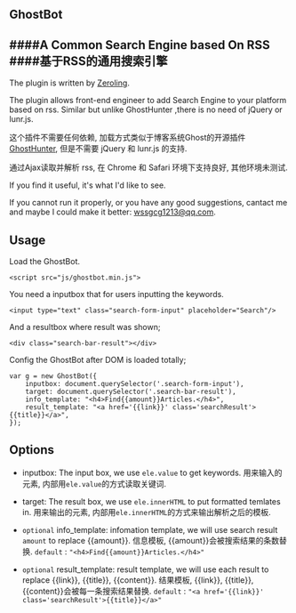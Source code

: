 GhostBot
---
####A Common Search Engine based On RSS
####基于RSS的通用搜索引擎
---
The plugin is written by [Zeroling](http://www.zeroling.com).

The plugin allows front-end engineer to add Search Engine to your platform based on rss. Similar but unlike GhostHunter ,there is no need of jQuery or lunr.js.

这个插件不需要任何依赖, 加载方式类似于博客系统Ghost的开源插件[GhostHunter](https://github.com/i11ume/ghostHunter/), 但是不需要 jQuery 和 lunr.js 的支持.

通过Ajax读取并解析 rss, 在 Chrome 和 Safari 环境下支持良好, 其他环境未测试.

If you find it useful, it's what I'd like to see.

If you cannot run it properly, or you have any good suggestions, cantact me and maybe I could make it better: <wssgcg1213@qq.com>.

Usage
---
Load the GhostBot.

```
<script src="js/ghostbot.min.js">	
```

You need a inputbox that for users inputting the keywords.

```
<input type="text" class="search-form-input" placeholder="Search"/>
```

And a resultbox where result was shown;

```
<div class="search-bar-result"></div>
```
Config the GhostBot after DOM is loaded totally;

```
var g = new GhostBot({
	inputbox: document.querySelector('.search-form-input'),
	target: document.querySelector('.search-bar-result'),
	info_template: "<h4>Find{{amount}}Articles.</h4>",
    result_template: "<a href='{{link}}' class='searchResult'>{{title}}</a>",
});
```

Options
---
- inputbox: The input box, we use `ele.value` to get keywords.  用来输入的元素, 内部用`ele.value`的方式读取关键词.

- target: The result box, we use `ele.innerHTML` to put formatted temlates in.  用来输出的元素, 内部用`ele.innerHTML`的方式来输出解析之后的模板.

- `optional` info_template: infomation template, we will use search result `amount` to replace {{amount}}.  信息模板, {{amount}}会被搜索结果的条数替换.
`default` : `"<h4>Find{{amount}}Articles.</h4>"`

- `optional` result_template: result template, we will use each result to replace {{link}}, {{title}}, {{content}}.   结果模板, {{link}}, {{title}}, {{content}}会被每一条搜索结果替换.
`default` : `"<a href='{{link}}' class='searchResult'>{{title}}</a>"`
